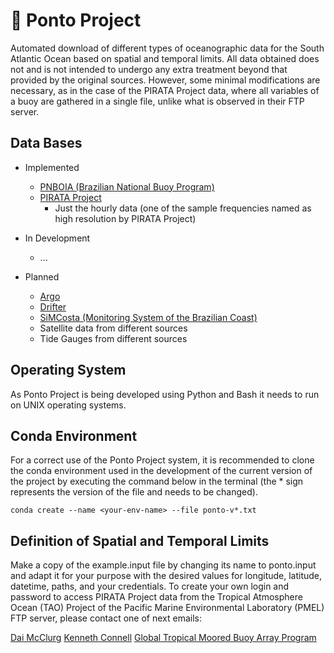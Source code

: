# :trident: Ponto Project
Automated download of different types of oceanographic data for the South Atlantic Ocean based on spatial and temporal limits.
All data obtained does not and is not intended to undergo any extra treatment beyond that provided by the original sources. However, some minimal modifications are necessary, as in the case of the PIRATA Project data, where all variables of a buoy are gathered in a single file, unlike what is observed in their FTP server.

## Data Bases
- Implemented
    - [PNBOIA (Brazilian National Buoy Program)](https://www.marinha.mil.br/chm/dados-do-goos-brasil/pnboia)
    - [PIRATA Project](https://www.pmel.noaa.gov/gtmba/pmel-theme/atlantic-ocean-pirata)
        - Just the hourly data (one of the sample frequencies named as high resolution by PIRATA Project)
    
- In Development
    - ...

- Planned
    - [Argo](https://argo.ucsd.edu/)
    - [Drifter](https://www.aoml.noaa.gov/phod/gdp/)
    - [SiMCosta (Monitoring System of the Brazilian Coast)](https://simcosta.furg.br/home)
    - Satellite data from different sources
    - Tide Gauges from different sources

## Operating System
As Ponto Project is being developed using Python and Bash it needs to run on UNIX operating systems.

## Conda Environment
For a correct use of the Ponto Project system, it is recommended to clone the conda environment used in the development of the current version of the project by executing the command below in the terminal (the * sign represents the version of the file and needs to be changed).

`conda create --name <your-env-name> --file ponto-v*.txt`

## Definition of Spatial and Temporal Limits
Make a copy of the example.input file by changing its name to ponto.input and adapt it for your purpose with the desired values for longitude, latitude, datetime, paths, and your credentials.
To create your own login and password to access PIRATA Project data from the Tropical Atmosphere Ocean (TAO) Project of the Pacific Marine Environmental Laboratory (PMEL) FTP server, please contact one of next emails:

[Dai McClurg](mailto:dai.c.mcclurg@noaa.gov)
[Kenneth Connell](mailto:kenneth.connell@noaa.gov)
[Global Tropical Moored Buoy Array Program](mailto:oar.pmel.taotech@noaa.gov)
